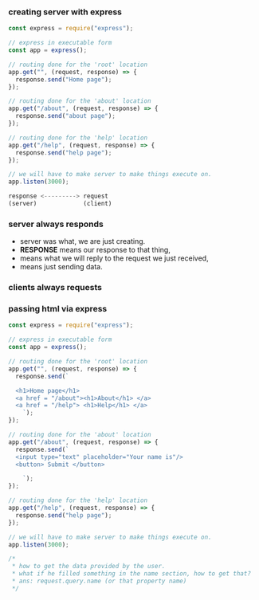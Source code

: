 ### creating server with express

```js
const express = require("express");

// express in executable form
const app = express();

// routing done for the 'root' location
app.get("", (request, response) => {
  response.send("Home page");
});

// routing done for the 'about' location
app.get("/about", (request, response) => {
  response.send("about page");
});

// routing done for the 'help' location
app.get("/help", (request, response) => {
  response.send("help page");
});

// we will have to make server to make things execute on.
app.listen(3000);

```
```js
response <---------> request
(server)             (client)

```

### server always responds

- server was what, we are just creating.
- **RESPONSE** means our response to that thing,
- means what we will reply to the request we just received,
- means just sending data.

### clients always requests


### passing html via express

```js
const express = require("express");

// express in executable form
const app = express();

// routing done for the 'root' location
app.get("", (request, response) => {
  response.send(`

  <h1>Home page</h1>
  <a href = "/about"><h1>About</h1> </a>
  <a href = "/help"> <h1>Help</h1> </a>
    `);
});

// routing done for the 'about' location
app.get("/about", (request, response) => {
  response.send(`
  <input type="text" placeholder="Your name is"/>
  <button> Submit </button>

    `);
});

// routing done for the 'help' location
app.get("/help", (request, response) => {
  response.send("help page");
});

// we will have to make server to make things execute on.
app.listen(3000);

/*
 * how to get the data provided by the user.
 * what if he filled something in the name section, how to get that?
 * ans: request.query.name (or that property name)
 */

```
